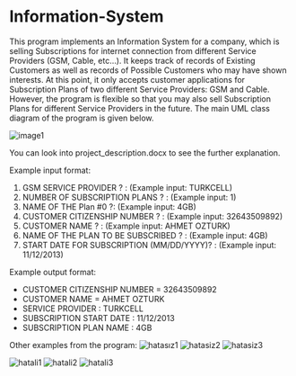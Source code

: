 # Information-System

This program implements an Information System for a company, which is selling Subscriptions for internet connection from different Service Providers (GSM, Cable, etc…). 
It keeps track of records of Existing Customers as well as records of Possible Customers who may have shown interests. At this point, it only accepts customer applications for Subscription Plans of two different Service Providers: GSM and Cable. 
However, the program is flexible so that you may also sell Subscription Plans for different Service Providers in the future. 
The main UML class diagram of the program is given below.

![image1](https://github.com/gulsoy83/Information-System/assets/46426033/ca41add4-e17c-41dc-8cdc-32aa9f9f587a)

You can look into project_description.docx to see the further explanation.

Example input format:
1. GSM SERVICE PROVIDER ? :  (Example input: TURKCELL)
2.	NUMBER OF SUBSCRIPTION PLANS ? : (Example input: 1)
3.	NAME OF THE Plan #0 ?:  (Example input: 4GB) 
4.	CUSTOMER CITIZENSHIP NUMBER ? : (Example input: 32643509892)
5.	CUSTOMER NAME ? :  (Example input: AHMET OZTURK)
6.	NAME OF THE PLAN TO BE SUBSCRIBED ? : (Example input: 4GB)
7.	START DATE FOR SUBSCRIPTION (MM/DD/YYYY)? : (Example input: 11/12/2013)

Example output format:
* CUSTOMER CITIZENSHIP NUMBER = 32643509892
* CUSTOMER NAME = AHMET OZTURK
* SERVICE PROVIDER : TURKCELL
* SUBSCRIPTION START DATE : 11/12/2013 
* SUBSCRIPTION PLAN NAME : 4GB


Other examples from the program: 
![hatasız1](https://github.com/gulsoy83/Information-System/assets/46426033/d7c7480d-bd16-46b3-b900-7b9e2f7eefd4)
![hatasiz2](https://github.com/gulsoy83/Information-System/assets/46426033/a9438702-432d-4fe9-a3b5-93be9e375cc2)
![hatasiz3](https://github.com/gulsoy83/Information-System/assets/46426033/d3beeb90-56eb-49bd-a8ff-e22d46877887)

![hatali1](https://github.com/gulsoy83/Information-System/assets/46426033/582c71a0-025e-4b47-af72-294eae97fdd7)
![hatali2](https://github.com/gulsoy83/Information-System/assets/46426033/f18de64a-9794-49b9-b1d9-943e3e70c932)
![hatali3](https://github.com/gulsoy83/Information-System/assets/46426033/650bfc14-174c-4087-a056-0ac15943bcd3)


